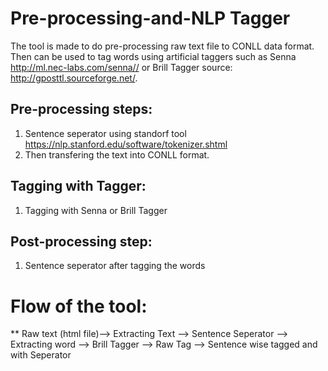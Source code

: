 # Pre-processing-and-NLP Tagger
The tool is made to do pre-processing raw text file to CONLL data format. Then can be used to tag words using artificial taggers such as Senna http://ml.nec-labs.com/senna//  or Brill Tagger source: http://gposttl.sourceforge.net/. 

## Pre-processing steps: 
1) Sentence seperator using standorf tool https://nlp.stanford.edu/software/tokenizer.shtml
2) Then transfering the text into CONLL format.

## Tagging with Tagger:
1) Tagging with Senna or Brill Tagger

## Post-processing step: 
1) Sentence seperator after tagging the words  

# Flow of the tool: 
** Raw text (html file)--> Extracting Text --> Sentence Seperator --> Extracting word --> Brill Tagger --> Raw Tag --> Sentence wise tagged and with Seperator  



